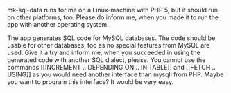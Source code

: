mk-sql-data runs for me on a Linux-machine with PHP 5, but it should run on other platforms, too. Please do
inform me, when you made it to run the app with another operating system.

The app generates SQL code for MySQL databases. The code should be usable for other databases, too as no special features from MySQL are used. Give it a try and inform me, when you succeeded in using the generated code with another SQL dialect, please. You cannot use the commands [[INCREMENT .. DEPENDING ON .. IN TABLE]] and [[FETCH .. USING]] as you would need another interface than mysqli from PHP. Maybe you want to program this interface? It would be very easy.